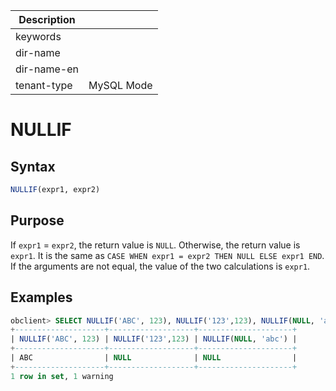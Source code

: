 | Description   |                 |
|---------------|-----------------|
| keywords      |                 |
| dir-name      |                 |
| dir-name-en   |                 |
| tenant-type   | MySQL Mode      |

# NULLIF

## Syntax

```sql
NULLIF(expr1, expr2)
```

## Purpose

If `expr1` = `expr2`, the return value is `NULL`. Otherwise, the return value is `expr1`. It is the same as `CASE WHEN expr1 = expr2 THEN NULL ELSE expr1 END`. If the arguments are not equal, the value of the two calculations is `expr1`.

## Examples

```sql
obclient> SELECT NULLIF('ABC', 123), NULLIF('123',123), NULLIF(NULL, 'abc');
+--------------------+-------------------+---------------------+
| NULLIF('ABC', 123) | NULLIF('123',123) | NULLIF(NULL, 'abc') |
+--------------------+-------------------+---------------------+
| ABC                | NULL              | NULL                |
+--------------------+-------------------+---------------------+
1 row in set, 1 warning
```
